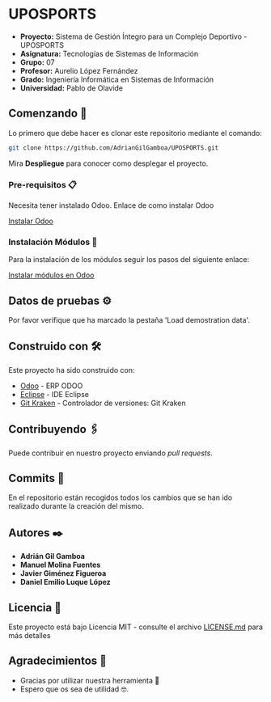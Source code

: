 # UPOSPORTS

* **Proyecto:** Sistema de Gestión Íntegro para un Complejo Deportivo - UPOSPORTS
* **Asignatura:** Tecnologías de Sistemas de Información
* **Grupo:** 07
* **Profesor:** Aurelio López Fernández
* **Grado:** Ingeniería Informática en Sistemas de Información
* **Universidad:** Pablo de Olavide


## Comenzando 🚀

Lo primero que debe hacer es clonar este repositorio mediante el comando:

```sh
git clone https://github.com/AdrianGilGamboa/UPOSPORTS.git
```

Mira **Despliegue** para conocer como desplegar el proyecto.


### Pre-requisitos 📋

Necesita tener instalado Odoo. Enlace de como instalar Odoo

[Instalar Odoo](http://angelmoya.es/blog/odoo/instalar-odoo-11-en-ubuntu-18-04/)


### Instalación Módulos 🔧

Para la instalación de los módulos seguir los pasos del siguiente enlace:

[Instalar módulos en Odoo](https://www.odoo.com/es_ES/forum/ayuda-1/question/how-to-install-new-module-in-odoo-11-129844)


## Datos de pruebas ⚙️

Por favor verifique que ha marcado la pestaña 'Load demostration data'.

## Construido con 🛠️

Este proyecto ha sido construido con:

* [Odoo](https://www.odoo.com/es_ES/) - ERP ODOO
* [Eclipse](https://www.eclipse.org/) - IDE Eclipse
* [Git Kraken](https://www.gitkraken.com/) - Controlador de versiones: Git Kraken

## Contribuyendo 🖇️

Puede contribuir en nuestro proyecto enviando *pull requests*.

## Commits 📌

En el repositorio están recogidos todos los cambios que se han ido realizado durante la creación del mismo.

## Autores ✒️

* **Adrián Gil Gamboa**
* **Manuel Molina Fuentes**
* **Javier Giménez Figueroa**
* **Daniel Emilio Luque López**

## Licencia 📄

Este proyecto está bajo Licencia MIT - consulte el archivo [LICENSE.md](LICENSE.md) para más detalles

## Agradecimientos 🎁

* Gracias por utilizar nuestra herramienta 📢
* Espero que os sea de utilidad 🤓.
